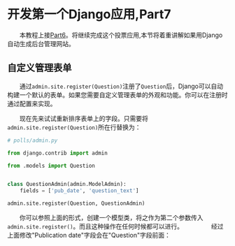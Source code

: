# 开发第一个Django应用,Part7

　　本教程上接[Part6](https://github.com/jhao104/django-chinese-docs-1.10/blob/master/intro/tutorial06/%E7%AC%AC%E4%B8%80%E4%B8%AADjango%E5%BA%94%E7%94%A8%2CPart6.md)。将继续完成这个投票应用,本节将着重讲解如果用Django自动生成后台管理网站。

## 自定义管理表单

　　通过`admin.site.register(Question)`注册了`Question`后，Django可以自动构建一个默认的表单。如果您需要自定义管理表单的外观和功能。你可以在注册时通过配置来实现。

　　现在先来试试重新排序表单上的字段。只需要将`admin.site.register(Question)`所在行替换为：
```python
# polls/admin.py

from django.contrib import admin

from .models import Question


class QuestionAdmin(admin.ModelAdmin):
    fields = ['pub_date', 'question_text']

admin.site.register(Question, QuestionAdmin)
```

　　你可以参照上面的形式，创建一个模型类，将之作为第二个参数传入`admin.site.register()`。而且这种操作在任何时候都可以进行。
　　
　　经过上面修改"Publication date"字段会在"Question"字段前面：

